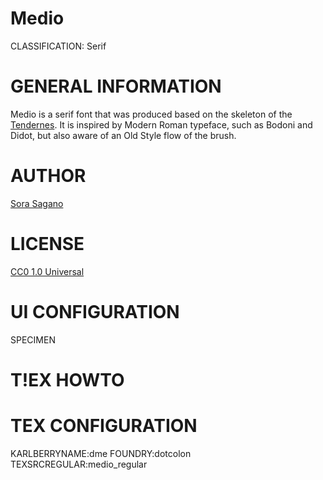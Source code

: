 Medio
=====
CLASSIFICATION: Serif

GENERAL INFORMATION
===================
Medio is a serif font that was produced based on the skeleton of the 
[Tendernes](http://dotcolon.net/font/tenderness/).
It is inspired by Modern Roman typeface, such as Bodoni and Didot, 
but also aware of an Old Style flow of the brush.

AUTHOR
======
[Sora Sagano](http://dotcolon.net/)

LICENSE
=======
[CC0 1.0 Universal](http://creativecommons.org/publicdomain/zero/1.0/)

UI CONFIGURATION
================
SPECIMEN


T!EX HOWTO
=========

TEX CONFIGURATION
=================
KARLBERRYNAME:dme
FOUNDRY:dotcolon
TEXSRCREGULAR:medio_regular


